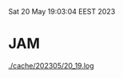 Sat 20 May 19:03:04 EEST 2023
# JAM
<a href='./cache/202305/20_19.log'>./cache/202305/20_19.log</a>
